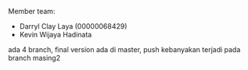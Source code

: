 Member team:

- Darryl Clay Laya (00000068429)
- Kevin Wijaya Hadinata

ada 4 branch, final version ada di master, push kebanyakan terjadi pada branch masing2
